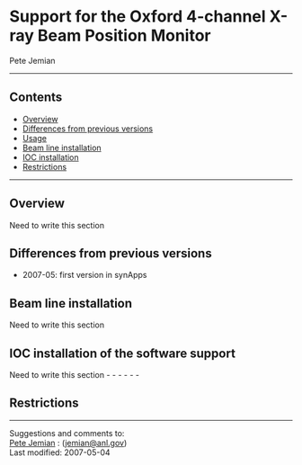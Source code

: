 Support for the Oxford 4-channel X-ray Beam Position Monitor
============================================================

Pete Jemian  
- - - - - -

Contents
--------

- [Overview](#Overview)
- [Differences from previous versions](#Differences)
- [Usage](#Usage)
- [Beam line installation](#BL_install)
- [IOC installation](#IOC_install)
- [Restrictions](#Restrictions)

- - - - - -

<a name="Overview"></a>Overview
--------

Need to write this section   
<a name="Differences"></a>

Differences from previous versions
----------------------------------

- 2007-05: first version in synApps

<a name="BL_install"></a>

Beam line installation
----------------------

Need to write this section <a name="IOC_install"></a>

IOC installation of the software support
----------------------------------------

Need to write this section - - - - - -

<a name="Restrictions"></a>Restrictions
------------

- - - - - -

Suggestions and comments to:  
[Pete Jemian](mailto:jemian@anl.gov) : (jemian@anl.gov)   
Last modified: 2007-05-04
